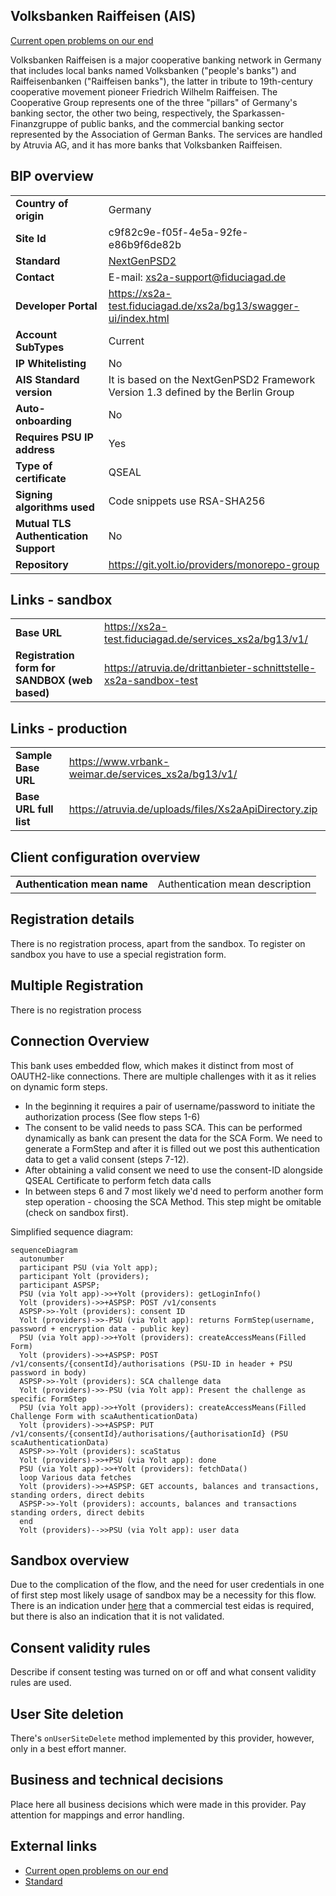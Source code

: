## Volksbanken Raiffeisen (AIS)
[Current open problems on our end][1]

Volksbanken Raiffeisen is a major cooperative banking network in Germany that includes local banks named Volksbanken ("people's banks") and Raiffeisenbanken ("Raiffeisen banks"), the latter in tribute to 19th-century cooperative movement pioneer Friedrich Wilhelm Raiffeisen. The Cooperative Group represents one of the three "pillars" of Germany's banking sector, the other two being, respectively, the Sparkassen-Finanzgruppe of public banks, and the commercial banking sector represented by the Association of German Banks.
The services are handled by Atruvia AG, and it has more banks that Volksbanken Raiffeisen.

## BIP overview 

|                                       |                                                                                  |
|---------------------------------------|----------------------------------------------------------------------------------|
| **Country of origin**                 | Germany                                                                          | 
| **Site Id**                           | c9f82c9e-f05f-4e5a-92fe-e86b9f6de82b                                             |
| **Standard**                          | [NextGenPSD2][2]                                                                 |
| **Contact**                           | E-mail: xs2a-support@fiduciagad.de                                               |
| **Developer Portal**                  | https://xs2a-test.fiduciagad.de/xs2a/bg13/swagger-ui/index.html                  | 
| **Account SubTypes**                  | Current                                                                          |
| **IP Whitelisting**                   | No                                                                               |
| **AIS Standard version**              | It is based on the NextGenPSD2 Framework Version 1.3 defined by the Berlin Group |
| **Auto-onboarding**                   | No                                                                               |
| **Requires PSU IP address**           | Yes                                                                              |
| **Type of certificate**               | QSEAL                                                                            |
| **Signing algorithms used**           | Code snippets use RSA-SHA256                                                     |
| **Mutual TLS Authentication Support** | No                                                                               |
| **Repository**                        | https://git.yolt.io/providers/monorepo-group                                     |

## Links - sandbox

|                                               |                                                                  |
|-----------------------------------------------|------------------------------------------------------------------|
| **Base URL**                                  | https://xs2a-test.fiduciagad.de/services_xs2a/bg13/v1/           |
| **Registration form for SANDBOX (web based)** | https://atruvia.de/drittanbieter-schnittstelle-xs2a-sandbox-test |


## Links - production 

|                        |                                                       |
|------------------------|-------------------------------------------------------|
| **Sample Base URL**    | https://www.vrbank-weimar.de/services_xs2a/bg13/v1/   |
| **Base URL full list** | https://atruvia.de/uploads/files/Xs2aApiDirectory.zip |

## Client configuration overview

|                              |                                 |
|------------------------------|---------------------------------|
| **Authentication mean name** | Authentication mean description |

## Registration details

There is no registration process, apart from the sandbox. To register on sandbox you have to use a special registration form. 

## Multiple Registration

There is no registration process

## Connection Overview

This bank uses embedded flow, which makes it distinct from most of OAUTH2-like connections. There are multiple challenges with it as it relies on dynamic form steps. 
* In the beginning it requires a pair of username/password to initiate the authorization process (See flow steps 1-6)
* The consent to be valid needs to pass SCA. This can be performed dynamically as bank can present the data for the SCA Form. We need to generate a FormStep and after it is filled out we post this authentication data to get a valid consent (steps 7-12).
* After obtaining a valid consent we need to use the consent-ID alongside QSEAL Certificate to perform fetch data calls
* In between steps 6 and 7 most likely we'd need to perform another form step operation - choosing the SCA Method. This step might be omitable (check on sandbox first). 

Simplified sequence diagram:
```mermaid
sequenceDiagram
  autonumber
  participant PSU (via Yolt app);
  participant Yolt (providers);
  participant ASPSP;
  PSU (via Yolt app)->>+Yolt (providers): getLoginInfo()
  Yolt (providers)->>+ASPSP: POST /v1/consents
  ASPSP->>-Yolt (providers): consent ID
  Yolt (providers)->>-PSU (via Yolt app): returns FormStep(username, password + encryption data - public key)
  PSU (via Yolt app)->>+Yolt (providers): createAccessMeans(Filled Form)    
  Yolt (providers)->>+ASPSP: POST /v1/consents/{consentId}/authorisations (PSU-ID in header + PSU password in body)
  ASPSP->>-Yolt (providers): SCA challenge data
  Yolt (providers)->>-PSU (via Yolt app): Present the challenge as specific FormStep
  PSU (via Yolt app)->>+Yolt (providers): createAccessMeans(Filled Challenge Form with scaAuthenticationData)
  Yolt (providers)->>+ASPSP: PUT /v1/consents/{consentId}/authorisations/{authorisationId} (PSU scaAuthenticationData)
  ASPSP->>-Yolt (providers): scaStatus
  Yolt (providers)->>+PSU (via Yolt app): done
  PSU (via Yolt app)->>+Yolt (providers): fetchData()
  loop Various data fetches
  Yolt (providers)->>+ASPSP: GET accounts, balances and transactions, standing orders, direct debits
  ASPSP->>-Yolt (providers): accounts, balances and transactions standing orders, direct debits
  end
  Yolt (providers)-->>PSU (via Yolt app): user data
```
   
## Sandbox overview

Due to the complication of the flow, and the need for user credentials in one of first step most likely usage of sandbox may be a necessity for this flow. There is an indication under [here][3] that a commercial test eidas is required, but there is also an indication that it is not validated.


## Consent validity rules

Describe if consent testing was turned on or off and what consent validity rules are used.

## User Site deletion

There's `onUserSiteDelete` method implemented by this provider, however, only in a best effort manner.

## Business and technical decisions

Place here all business decisions which were made in this provider. Pay attention for mappings and error handling.

## External links
* [Current open problems on our end][1]
* [Standard][2]

[1]: <https://yolt.atlassian.net/issues/?jql=project%20%3D%20%22C4PO%22%20AND%20component%20%3D%20VOLKSBANKEN_RAIFFEISEN%20AND%20status%20!%3D%20Done%20AND%20Resolution%20%3D%20Unresolved%20ORDER%20BY%20status>
[2]: <https://www.berlin-group.org/nextgenpsd2-downloads>
[3]: <https://xs2a-test.fiduciagad.de/xs2a/bg13/TPP-Sandbox-Documentation.zip>
